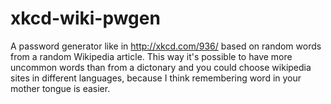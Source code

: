 xkcd-wiki-pwgen
===============

A password generator like in http://xkcd.com/936/ based on random words from a random Wikipedia article. This way it's possible to have more uncommon words than from a dictonary and you could choose wikipedia sites in different languages, because I think remembering word in your mother tongue is easier.
